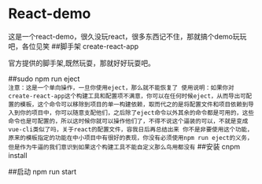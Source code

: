 # React-demo
这是一个react-demo，很久没玩react，很多东西记不住，那就搞个demo玩玩吧，各位见笑
##脚手架
create-react-app <br/>

官方提供的脚手架,既然玩耍，那就好好玩耍吧。

##sudo npm run eject <br/>
``注意：这是一个单向操作，一旦你使用eject，那么就不能恢复了
       使用说明：如果你对create-react-app这个构建工具和配置项不满意，你可以在任何时候eject，从而导出可配置的模板，这个命令可以移除到项目的单一构建依赖，取而代之的是将配置文件和项目依赖到导入到你的项目中，你可以随意支配他们，之后除了eject命令以外其余的命令都是可用的，这些命令也是可配置的，所以这时候你就可以操作他们了，不得不说这个逼装的可以，不就是变成vue-cli类似了吗，关于react的配置文件，容我日后再总结出来
       你不是非要使用这个功能，原来的模板指定的功能在中小项目中有很好的表现，你没有必须使用npm run eject的义务，但是作为牛逼的我们意识到如果这个构建工具不能自定义那么鸟用都没有``
##安装
cnpm install

##启动
npm run start